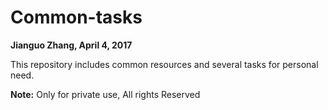 # Common-tasks
**Jianguo Zhang, April 4, 2017**


This repository includes common resources and several tasks for personal need. 

**Note:** Only for private use, All rights Reserved
